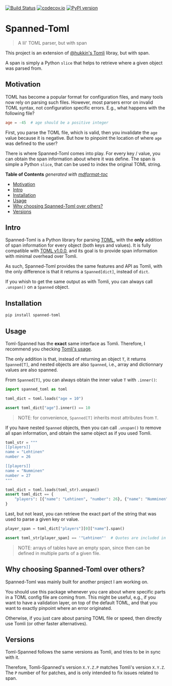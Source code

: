 [![Build Status](https://github.com/jeertmans/spanned-toml/workflows/Tests/badge.svg?branch=master)](https://github.com/jeertmans/spanned-toml/actions?query=workflow%3ATests+branch%3Amaster+event%3Apush)
[![codecov.io](https://codecov.io/gh/jeertmans/spanned-toml/branch/master/graph/badge.svg)](https://codecov.io/gh/jeertmans/spanned-toml)
[![PyPI version](https://img.shields.io/pypi/v/spanned-toml)](https://pypi.org/project/spanned-toml)

# Spanned-Toml

> A lil' TOML parser, but with span

This project is an extension of
[@hukkin's Tomli](https://github.com/hukkin/tomli) libray, but with span.

A span is simply a Python `slice` that helps to retrieve where a given object
was parsed from.

## Motivation<a name="motivation"></a>

TOML has become a popular format for configuration files, and many tools now
rely on parsing such files. However, most parsers error on invalid TOML syntax,
not configuration specific errors. E.g., what happens with the following file?

```toml
age = -45  # age should be a positive integer
```

First, you parse the TOML file, which is valid, then you invalidate the `age`
value because it is negative. But how to pinpoint the location of where `age`
was defined to the user?

There is where Spanned-Toml comes into play. For every key / value, you can
obtain the span information about where it was define. The span is simple a
Python `slice`, that can be used to index the original TOML string.

**Table of Contents**  *generated with [mdformat-toc](https://github.com/hukkin/mdformat-toc)*

<!-- mdformat-toc start --slug=github --maxlevel=6 --minlevel=2 -->

- [Motivation](#motivation)
- [Intro](#intro)
- [Installation](#installation)
- [Usage](#usage)
- [Why choosing Spanned-Toml over others?](#why-choosing-spanned-toml-over-others)
- [Versions](#versions)

<!-- mdformat-toc end -->

## Intro<a name="intro"></a>

Spanned-Toml is a Python library for parsing [TOML](https://toml.io), with the
**only** addition of span information for every object (both keys and values).
It is fully compatible with [TOML v1.0.0](https://toml.io/en/v1.0.0), and its
goal is to provide span information with minimal overhead over Tomli.

As such, Spanned-Toml provides the same features and API as Tomli, with the only
difference is that it returns a `Spanned[dict]`, instead of `dict`.

If you whish to get the same output as with Tomli, you can always call `.unspan()`
on a `Spanned` object.

## Installation<a name="installation"></a>

```bash
pip install spanned-toml
```

## Usage<a name="usage"></a>

Toml-Spanned has the **exact** same interface as Tomli. Therefore, I recommend
you checking [Tomli's usage](https://github.com/hukkin/tomli#usage).

The only addition is that, instead of returning an object `T`, it returns
`Spanned[T]`, and nested objects are also `Spanned`, i.e., array and dictionnary
values are also spanned.

From `Spanned[T]`, you can always obtain the inner value `T` with `.inner()`:

```python
import spanned_toml as toml

toml_dict = toml.loads("age = 10")

assert toml_dict["age"].inner() == 10
```

> NOTE: for convenience, `Spanned[T]` inherits most attributes from `T`.

If you have nested `Spanned` objects, then you can call `.unspan()` to remove
all span information, and obtain the same object as if you used Tomli.

```python
toml_str = """
[[players]]
name = "Lehtinen"
number = 26

[[players]]
name = "Numminen"
number = 27
"""

toml_dict = toml.loads(toml_str).unspan()
assert toml_dict == {
    "players": [{"name": "Lehtinen", "number": 26}, {"name": "Numminen", "number": 27}]
}
```

Last, but not least, you can retrieve the exact part of the string that was used
to parse a given key or value.

```python
player_span = toml_dict["players"][0]["name"].span()

assert toml_str[player_span] == '"Lehtinen"'  # Quotes are included in span
```

> NOTE: arrays of tables have an empty span, since then can be defined in
> multiple parts of a given file.

## Why choosing Spanned-Toml over others?<a name="why-choosing-spanned-toml-over-others"></a>

Spanned-Toml was mainly built for another project I am working on.

You should use this package whenever you care about where specific parts in a
TOML config file are coming from. This might be useful, e.g., if you want to
have a validation layer, on top of the default TOML, and that you want to exactly
pinpoint where an error originated.

Otherwise, if you just care about parsing TOML file or speed, then directly use
Tomli (or other faster alternatives).

## Versions<a name="versions"></a>

Toml-Spanned follows the same versions as Tomli, and tries to be in sync with it.

Therefore, Tomli-Spanned's version `X.Y.Z.P` matches Tomli's version `X.Y.Z`.
The `P` number of for patches, and is only intended to fix issues related to span.
